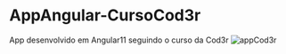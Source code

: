# AppAngular-CursoCod3r

App desenvolvido em Angular11 seguindo o curso da Cod3r
![appCod3r](https://user-images.githubusercontent.com/71178140/112412834-eca84f80-8cfd-11eb-931f-fd55944d3b31.png)
